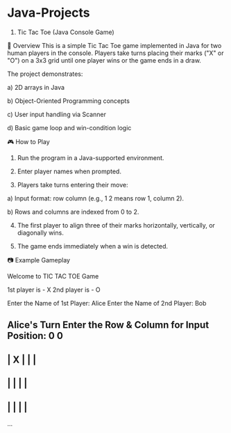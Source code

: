 # Java-Projects


1. Tic Tac Toe (Java Console Game)

📌 Overview
    This is a simple Tic Tac Toe game implemented in Java for two human players in the console.
Players take turns placing their marks ("X" or "O") on a 3x3 grid until one player wins or the game ends in a draw.

The project demonstrates:

a) 2D arrays in Java

b) Object-Oriented Programming concepts

c) User input handling via Scanner

d) Basic game loop and win-condition logic

🎮 How to Play
1) Run the program in a Java-supported environment.

2) Enter player names when prompted.

3) Players take turns entering their move:

  a) Input format: row column (e.g., 1 2 means row 1, column 2).

  b) Rows and columns are indexed from 0 to 2.

4) The first player to align three of their marks horizontally, vertically, or diagonally wins.

5) The game ends immediately when a win is detected.


📷 Example Gameplay

Welcome to TIC TAC TOE Game

1st player is - X
2nd player is - O

Enter the Name of 1st Player: Alice
Enter the Name of 2nd Player: Bob

Alice's Turn
Enter the Row & Column for Input Position: 0 0
-------------
| X |   |   | 
-------------
|   |   |   | 
-------------
|   |   |   | 
-------------
...
